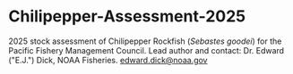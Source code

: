 # Chilipepper-Assessment-2025
2025 stock assessment of Chilipepper Rockfish (*Sebastes goodei*) for the Pacific Fishery Management Council. Lead author and contact: Dr. Edward ("E.J.") Dick, NOAA Fisheries. edward.dick@noaa.gov
